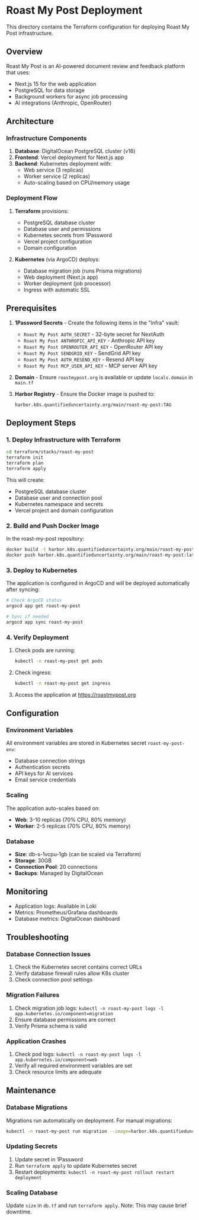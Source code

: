 # Roast My Post Deployment

This directory contains the Terraform configuration for deploying Roast My Post infrastructure.

## Overview

Roast My Post is an AI-powered document review and feedback platform that uses:
- Next.js 15 for the web application
- PostgreSQL for data storage
- Background workers for async job processing
- AI integrations (Anthropic, OpenRouter)

## Architecture

### Infrastructure Components

1. **Database**: DigitalOcean PostgreSQL cluster (v16)
2. **Frontend**: Vercel deployment for Next.js app
3. **Backend**: Kubernetes deployment with:
   - Web service (3 replicas)
   - Worker service (2 replicas)
   - Auto-scaling based on CPU/memory usage

### Deployment Flow

1. **Terraform** provisions:
   - PostgreSQL database cluster
   - Database user and permissions
   - Kubernetes secrets from 1Password
   - Vercel project configuration
   - Domain configuration

2. **Kubernetes** (via ArgoCD) deploys:
   - Database migration job (runs Prisma migrations)
   - Web deployment (Next.js app)
   - Worker deployment (job processor)
   - Ingress with automatic SSL

## Prerequisites

1. **1Password Secrets** - Create the following items in the "Infra" vault:
   - `Roast My Post AUTH_SECRET` - 32-byte secret for NextAuth
   - `Roast My Post ANTHROPIC_API_KEY` - Anthropic API key
   - `Roast My Post OPENROUTER_API_KEY` - OpenRouter API key
   - `Roast My Post SENDGRID_KEY` - SendGrid API key
   - `Roast My Post AUTH_RESEND_KEY` - Resend API key
   - `Roast My Post MCP_USER_API_KEY` - MCP server API key

2. **Domain** - Ensure `roastmypost.org` is available or update `locals.domain` in `main.tf`

3. **Harbor Registry** - Ensure the Docker image is pushed to:
   ```
   harbor.k8s.quantifieduncertainty.org/main/roast-my-post:TAG
   ```

## Deployment Steps

### 1. Deploy Infrastructure with Terraform

```bash
cd terraform/stacks/roast-my-post
terraform init
terraform plan
terraform apply
```

This will create:
- PostgreSQL database cluster
- Database user and connection pool
- Kubernetes namespace and secrets
- Vercel project and domain configuration

### 2. Build and Push Docker Image

In the roast-my-post repository:

```bash
docker build -t harbor.k8s.quantifieduncertainty.org/main/roast-my-post:latest .
docker push harbor.k8s.quantifieduncertainty.org/main/roast-my-post:latest
```

### 3. Deploy to Kubernetes

The application is configured in ArgoCD and will be deployed automatically after syncing:

```bash
# Check ArgoCD status
argocd app get roast-my-post

# Sync if needed
argocd app sync roast-my-post
```

### 4. Verify Deployment

1. Check pods are running:
   ```bash
   kubectl -n roast-my-post get pods
   ```

2. Check ingress:
   ```bash
   kubectl -n roast-my-post get ingress
   ```

3. Access the application at https://roastmypost.org

## Configuration

### Environment Variables

All environment variables are stored in Kubernetes secret `roast-my-post-env`:
- Database connection strings
- Authentication secrets
- API keys for AI services
- Email service credentials

### Scaling

The application auto-scales based on:
- **Web**: 3-10 replicas (70% CPU, 80% memory)
- **Worker**: 2-5 replicas (70% CPU, 80% memory)

### Database

- **Size**: db-s-1vcpu-1gb (can be scaled via Terraform)
- **Storage**: 30GB
- **Connection Pool**: 20 connections
- **Backups**: Managed by DigitalOcean

## Monitoring

- Application logs: Available in Loki
- Metrics: Prometheus/Grafana dashboards
- Database metrics: DigitalOcean dashboard

## Troubleshooting

### Database Connection Issues
1. Check the Kubernetes secret contains correct URLs
2. Verify database firewall rules allow K8s cluster
3. Check connection pool settings

### Migration Failures
1. Check migration job logs: `kubectl -n roast-my-post logs -l app.kubernetes.io/component=migration`
2. Ensure database permissions are correct
3. Verify Prisma schema is valid

### Application Crashes
1. Check pod logs: `kubectl -n roast-my-post logs -l app.kubernetes.io/component=web`
2. Verify all required environment variables are set
3. Check resource limits are adequate

## Maintenance

### Database Migrations
Migrations run automatically on deployment. For manual migrations:

```bash
kubectl -n roast-my-post run migration --image=harbor.k8s.quantifieduncertainty.org/main/roast-my-post:latest --rm -it -- npm run db:deploy
```

### Updating Secrets
1. Update secret in 1Password
2. Run `terraform apply` to update Kubernetes secret
3. Restart deployments: `kubectl -n roast-my-post rollout restart deployment`

### Scaling Database
Update `size` in `db.tf` and run `terraform apply`. Note: This may cause brief downtime.